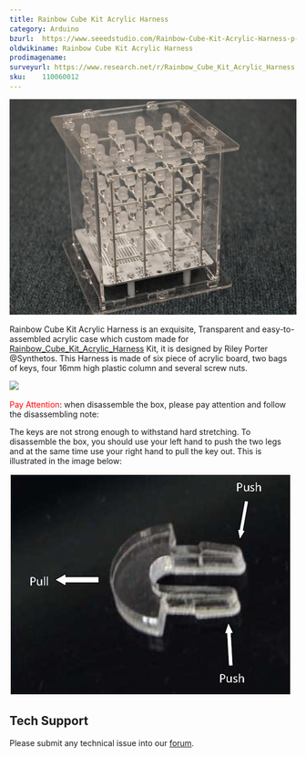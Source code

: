 ```yaml
---
title: Rainbow Cube Kit Acrylic Harness
category: Arduino
bzurl:  https://www.seeedstudio.com/Rainbow-Cube-Kit-Acrylic-Harness-p-1021.html
oldwikiname: Rainbow Cube Kit Acrylic Harness
prodimagename:
surveyurl: https://www.research.net/r/Rainbow_Cube_Kit_Acrylic_Harness
sku:    110060012
---
```

![](https://github.com/SeeedDocument/Rainbow_Cube_Kit_Acrylic_Harness/raw/master/img/Rainbow_Cube_Assembled.jpg)

Rainbow Cube Kit Acrylic Harness is an exquisite, Transparent and easy-to-assembled acrylic case which custom made for [Rainbow_Cube_Kit_Acrylic_Harness](/Rainbow_Cube_Kit_Acrylic_Harness "Rainbow_Cube_Kit_Acrylic_Harness") Kit, it is designed by Riley Porter @Synthetos. This Harness is made of six piece of acrylic board, two bags of keys, four 16mm high plastic column and several screw nuts.

[![](https://github.com/SeeedDocument/Seeed-WiKi/raw/master/docs/images/300px-Get_One_Now_Banner-ragular.png)](https://www.seeedstudio.com/Rainbow-Cube-Kit-Acrylic-Harness-p-1021.html)

<font color="red">Pay Attention</font>: when disassemble the box, please pay attention and follow the disassembling note:

The keys are not strong enough to withstand hard stretching. To disassemble the box, you should use your left hand to push the two legs and at the same time use your right hand to pull
the key out. This is illustrated in the image below:

![](https://github.com/SeeedDocument/Rainbow_Cube_Kit_Acrylic_Harness/raw/master/img/Rainbow_Cube_key.jpg)

## Tech Support
Please submit any technical issue into our [forum](http://forum.seeedstudio.com/). 